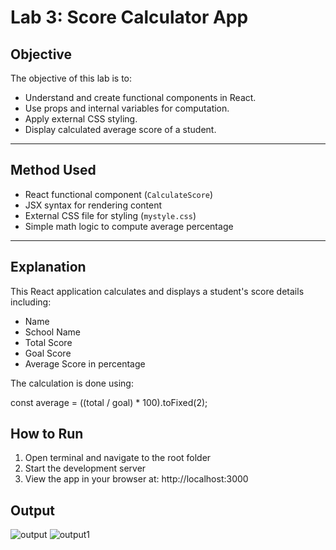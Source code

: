 # Lab 3: Score Calculator App


## Objective

The objective of this lab is to:
- Understand and create functional components in React.
- Use props and internal variables for computation.
- Apply external CSS styling.
- Display calculated average score of a student.

---

##  Method Used

- React functional component (`CalculateScore`)
- JSX syntax for rendering content
- External CSS file for styling (`mystyle.css`)
- Simple math logic to compute average percentage

---

## Explanation

This React application calculates and displays a student's score details including:
- Name
- School Name
- Total Score
- Goal Score
- Average Score in percentage

The calculation is done using:

const average = ((total / goal) * 100).toFixed(2);

## How to Run
1. Open terminal and navigate to the root folder
2. Start the development server
3. View the app in your browser at:
   http://localhost:3000
   
## Output
![output](https://github.com/user-attachments/assets/56c5f1c8-ce07-443b-8890-9f9a4dbe1327)
![output1](https://github.com/user-attachments/assets/f6bb039f-fff3-4c13-b81e-da136708b065)





